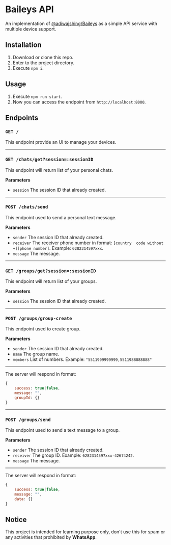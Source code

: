 # Baileys API

An implementation of [@adiwajshing/Baileys](https://github.com/adiwajshing/Baileys) as a simple API service with multiple device support.

## Installation

1. Download or clone this repo.
2. Enter to the project directory.
3. Execute ``npm i``.

## Usage
1. Execute ``npm run start``.
2. Now you can access the endpoint from ``http://localhost:8000``.

## Endpoints
### ``GET /``
This endpoint provide an UI to manage your devices.

---

### ``GET /chats/get?session=:sessionID``
This endpoint will return list of your personal chats.

**Parameters**
+ ``session`` The session ID that already created.
---

### ``POST /chats/send``
This endpoint used to send a personal text message.

**Parameters**
+ ``sender`` The session ID that already created.
+ ``receiver`` The receiver phone number in format: ``[country  code without +][phone number]``. Example: ``6282314597xxx``.
+ ``message`` The message.

---

### ``GET /groups/get?session=:sessionID``
This endpoint will return list of your groups.

**Parameters**
+ ``session`` The session ID that already created.

---

### ``POST /groups/group-create``
This endpoint used to create group.

**Parameters**
+ ``sender`` The session ID that already created.
+ ``name`` The group name.
+ ``members`` List of numbers. Example:  ``"5511999999999,5511988888888"``

---

The server will respond in format:
```javascript
{
    success: true|false,
    message: "",
    groupId: {}
}
```

---


### ``POST /groups/send``
This endpoint used to send a text message to a group.

**Parameters**
+ ``sender`` The session ID that already created.
+ ``receiver`` The group ID. Example: ``6282314597xxx-42674242``.
+ ``message`` The message.

---

The server will respond in format:
```javascript
{
    success: true|false,
    message: "",
    data: {}
}
```

## Notice
This project is intended for learning purpose only, don't use this for spam or any activities that prohibited by **WhatsApp**.
